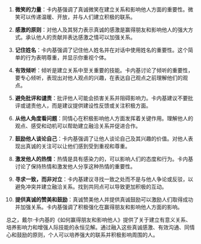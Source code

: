 1. **微笑的力量**：卡内基强调了真诚微笑在建立关系和影响他人方面的重要性。微笑可以传递温暖、开放，并与人们建立积极的联系。

2. **感激的原则**：对他人及其努力表示真诚的感激是赢得朋友和影响他人的强大方式。承认他人的贡献并表达感激之情可以加强关系。

3. **记住姓名**：卡内基强调了记住他人姓名并在对话中使用姓名的重要性。这个简单的行为表明尊重，并显示你重视个体。

4. **有效倾听**：倾听是建立关系中至关重要的技能。卡内基讨论了倾听的重要性，要专心倾听，表现出对他人观点的兴趣，在表达自己观点之前理解他们的观点。

5. **避免批评和谴责**：批评他人可能会损害关系并阻碍影响力。卡内基建议不要批评或谴责他人，而是建议提供建设性反馈或关注积极方面。

6. **从他人角度看问题**：同情心在积极影响他人方面发挥着关键作用。理解他人的观点、感受和动机可以帮助建立融洽关系并促进合作。

7. **鼓励他人谈论自己**：卡内基强调了让他人谈论自己及其兴趣的价值。对他人表现出真诚的关注可以让他们感到受到重视和尊重。

8. **激发他人的热情**：热情是具有感染力的，可以影响人们的态度和行为。卡内基讨论了保持热情和激发他人分享这种热情的重要性。

9. **寻求一致，而非对立**：卡内基建议寻找一致之处而不是与他人争论或反驳，以避免冲突并建立融洽关系。找到共同点可以导致更加积极的互动。

10. **提供真诚的赞美和鼓励**：真诚赞美他人并提供真诚鼓励可以激励人们取得成功并加强关系。卡内基强调了积极强化在赢得朋友和影响他人方面的影响。

总之，戴尔·卡内基的《如何赢得朋友和影响他人》提供了关于建立有意义关系、培养影响力和增强人际技能的永恒见解。通过融入这些真诚感激、有效沟通、同情心和鼓励的原则，个人可以培养强大的联系并积极影响周围的人。